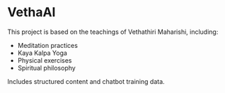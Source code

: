 # VethaAI

This project is based on the teachings of Vethathiri Maharishi, including:
- Meditation practices
- Kaya Kalpa Yoga
- Physical exercises
- Spiritual philosophy

Includes structured content and chatbot training data.
